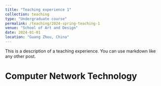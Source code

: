 ```yaml
---
title: "Teaching experience 1"
collection: teaching
type: "Undergraduate course"
permalink: /teaching/2024-spring-teaching-1
venue: "School of Art and Design"
date: 2024-01-01
location: "Guang Zhou, China"
---
```


This is a description of a teaching experience. You can use markdown like any other post.

Computer Network Technology
======
